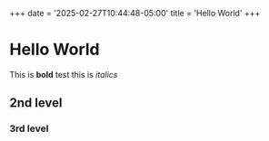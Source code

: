 +++
date = '2025-02-27T10:44:48-05:00'
title = 'Hello World'
+++

# Hello World


This is **bold** test this is  *italics*

## 2nd level

### 3rd level
